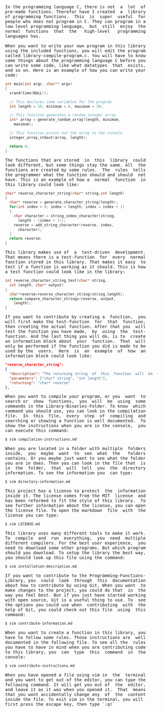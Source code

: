 <pre>
In the programming language C, there is not  a  lot  of
pre-made functions. Therefor have I created  a  library
of programming functions.  This  is  super  useful  for
people who does not program in C. They can program in a
low-level programming language,  but  still  enjoy  the
normal  functions  that  the   high-level   programming
languages has.

When you want to write your own program in this library
using the included functions, you will edit the program
called library-compile-program.c. You will have to know
some things about the programming language C before you
can write some code, like what datatypes  that  exists,
and so on. Here is an example of how you can write your
code:
</pre>
```C
int main(int argc, char** argv)
{
  srand(time(NULL));

  // This declares some variables for the program
  int length = 10, minimum = 0, maximum = 10;

  // This function generates a random integer array
  int* array = generate_random_array(length, minimum,
    maximum);

  // This function prints out the array to the console
  integer_array_stdout(array, length);

  return 0;
}
```
<pre>
The functions that are stored  in  this  library  could
look different, but some things stay the same. All  the
functions are created by some rules.  The  rules  tells
the programmer what the function should and should  not
have. This is an example of how a  normal  function  in
this library could look like:
</pre>
```C
char* reverse_character_string(char* string,int length)
{
  char* reverse = generate_character_string(length);
  for(int index = 0; index < length; index = index + 1)
  {
    char character = string_index_character(string,
      length - (index + 1));
    reverse = add_string_character(reverse, index,
      character);
  }
  return reverse;
}
```
<pre>
This library makes use of  a  test-driven  development.
That means there is a test-function  for  every  normal
function stored in this library. That makes it easy  to
test if a function is working as it should. This is how
a test function could look like in the library:
</pre>
```C
int reverse_character_string_test(char* string,
  int length, char* output)
{
  char*reverse=reverse_character_string(string,length);
  return compare_character_strings(reverse, output,
    length);
}
```
<pre>
If you want to contribute by creating a  function,  you
will first make the test-function  for  that  function,
then creating the actual function. After that you  will
test the function you have made,  by  using  the  test-
function. And the last thing you will do, is to  create
an information block about  your  function.  That  will
only be performed if the function you did is made to be
used by the  users.  Here  is  an  example  of  how  an
information block could look like:
</pre>
```json
"reverse_character_string":
{
  "description": "The returning string  of  this  function  will  be  the\nmirrored version of the inputted string.  The  function\nreverses the order of the strings characters.",
  "parameters": ["char* string", "int length"],
  "returning": "char* reverse"
},
```
<pre>
When you want to compile your program, or you  want  to
search or  show  functions,  you  will  be  using  some
commands in the Library-Binaries-Folder. To know  which
command you should use, you can look in the compilation
file.  In  this  file,  every  step  of  compiling  and
searching or showing a function is well documented.  To
show the instructions when you are in the console,  you
can execute this command:
</pre>
```bash
$ vim compilation-instructions.md
```
<pre>
When you are located in a folder with multiple  folders
inside,  you  maybe  want  to  see  what  the   folders
contains. Or you maybe just want to see what the folder
you are in does. Then you can look in the file that  is
in  the  folder,  that  will  tell  you  the  directory
information. To see the information you  can type:
</pre>
```bash
$ vim directory-information.md
```
<pre>
This project has a license to protect  the  information
inside it. The license comes from the MIT  license  and
has been reformed to fit the style of this library.  To
see further information about the license, you can open
the license file. To open the markdown  file  with  the
license you can type:
</pre>
```bash
$ vim LICENSE.md
```
<pre>
This library uses many different tools to make it work.
To  compile  and  run  everything,  you  need  multiple
different compilers. For the best user experience,  you
need to download some other programs. But which program
should you download. To setup the library the best way,
you should look up this file using the command:
</pre>
```bash
$ vim installation-description.md
```
<pre>
If you want to contribute to the Programming-Functions-
Library, you  could  look  through  this  documentation
about how to contribute by using Git. When you want  to
make changes to the project, you could do that  in  the
way you feel best. But if you just have started working
with open source, Git is a useful thing to use. To  see
the options you could use when  contributing  with  the
help of Git, you could check out this file  using  this
command:
</pre>
```bash
$ vim contribute-information.md
```
<pre>
When you want to create a function in this library, you
have to follow some rules. Those instructions are  well
documented in the following file. To see all the  rules
you have to have in mind when you are contributing code
to this library, you  can  type  this  command  in  the
console:
</pre>
```bash
$ vim contribute-instructions.md
```
<pre>
When you have opened a file using vim in  the  terminal
and you want to get out of the editor, you can type the
following command. It will get you out of  the  editor,
and leave it as it was when you opened it.  That  means
that you wont accidentally change any  of  the  content
inside the file. To exit vim in the terminal, you will
first press the escape key, then type `:q!`
</pre>
